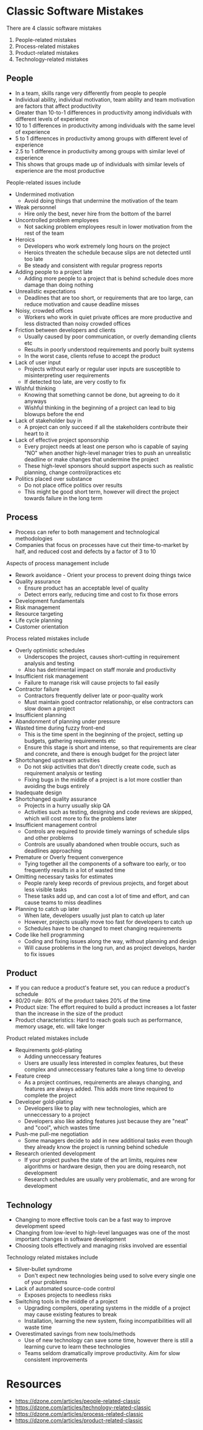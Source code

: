 # Classic Software Mistakes

There are 4 classic software mistakes

1. People-related mistakes
2. Process-related mistakes
3. Product-related mistakes
4. Technology-related mistakes

## People

- In a team, skills range very differently from people to people
- Individual ability, individual motivation, team ability and team motivation are factors that affect productivity
- Greater than 10-to-1 differences in productivity among individuals with different levels of experience
- 10 to 1 differences in productivity among individuals with the same level of experience
- 5 to 1 differences in productivity among groups with different level of experience
- 2.5 to 1 difference in productivity among groups with similar level of experience
- This shows that groups made up of individuals with similar levels of experience are the most productive

People-related issues include

- Undermined motivation
  - Avoid doing things that undermine the motivation of the team
- Weak personnel
  - Hire only the best, never hire from the bottom of the barrel
- Uncontrolled problem employees
  - Not sacking problem employees result in lower motivation from the rest of the team
- Heroics
  - Developers who work extremely long hours on the project
  - Heroics threaten the schedule because slips are not detected until too late
  - Be steady and consistent with regular progress reports
- Adding people to a project late
  - Adding more people to a project that is behind schedule does more damage than doing nothing
- Unrealistic expectations
  - Deadlines that are too short, or requirements that are too large, can reduce motivation and cause deadline misses
- Noisy, crowded offices
  - Workers who work in quiet private offices are more productive and less distracted than noisy crowded offices
- Friction between developers and clients
  - Usually caused by poor communication, or overly demanding clients etc
  - Results in poorly understood requirements and poorly built systems
  - In the worst case, clients refuse to accept the product
- Lack of user input
  - Projects without early or regular user inputs are susceptible to misinterpreting user requirements
  - If detected too late, are very costly to fix
- Wishful thinking
  - Knowing that something cannot be done, but agreeing to do it anyways
  - Wishful thinking in the beginning of a project can lead to big blowups before the end
- Lack of stakeholder buy in
  - A project can only succeed if all the stakeholders contribute their heart to it
- Lack of effective project sponsorship
  - Every project needs at least one person who is capable of saying "NO" when another high-level manager tries to push an unrealistic deadline or make changes that undermine the project
  - These high-level sponsors should support aspects such as realistic planning, change control/practices etc
- Politics placed over substance
  - Do not place office politics over results
  - This might be good short term, however will direct the project towards failure in the long term

## Process

- Process can refer to both management and technological methodologies
- Companies that focus on processes have cut their time-to-market by half, and reduced cost and defects by a factor of 3 to 10

Aspects of process management include

- Rework avoidance - Orient your process to prevent doing things twice
- Quality assurance
  - Ensure product has an acceptable level of quality
  - Detect errors early, reducing time and cost to fix those errors
- Development fundamentals
- Risk management
- Resource targeting
- Life cycle planning
- Customer orientation

Process related mistakes include

- Overly optimistic schedules
  - Underscopes the project, causes short-cutting in requirement analysis and testing
  - Also has detrimental impact on staff morale and productivity
- Insufficient risk management
  - Failure to manage risk will cause projects to fail easily
- Contractor failure
  - Contractors frequently deliver late or poor-quality work
  - Must maintain good contractor relationship, or else contractors can slow down a project
- Insufficient planning
- Abandonment of planning under pressure
- Wasted time during fuzzy front-end
  - This is the time spent in the beginning of the project, setting up budgets, gathering requirements etc
  - Ensure this stage is short and intense, so that requirements are clear and concrete, and there is enough budget for the project later
- Shortchanged upstream activities
  - Do not skip activities that don't directly create code, such as requirement analysis or testing
  - Fixing bugs in the middle of a project is a lot more costlier than avoiding the bugs entirely
- Inadequate design
- Shortchanged quality assurance
  - Projects in a hurry usually skip QA
  - Activities such as testing, designing and code reviews are skipped, which will cost more to fix the problems later
- Insufficient management control
  - Controls are required to provide timely warnings of schedule slips and other problems
  - Controls are usually abandoned when trouble occurs, such as deadlines approaching
- Premature or Overly frequent convergence
  - Tying together all the components of a software too early, or too frequently results in a lot of wasted time
- Omitting necessary tasks for estimates
  - People rarely keep records of previous projects, and forget about less visible tasks
  - These tasks add up, and can cost a lot of time and effort, and can cause teams to miss deadlines
- Planning to catch up later
  - When late, developers usually just plan to catch up later
  - However, projects usually move too fast for developers to catch up
  - Schedules have to be changed to meet changing requirements
- Code like hell programming
  - Coding and fixing issues along the way, without planning and design
  - Will cause problems in the long run, and as project develops, harder to fix issues

## Product

- If you can reduce a product's feature set, you can reduce a product's schedule
- 80/20 rule: 80% of the product takes 20% of the time
- Product size: The effort required to build a product increases a lot faster than the increase in the size of the product
- Product characteristics: Hard to reach goals such as performance, memory usage, etc. will take longer

Product related mistakes include

- Requirements gold-plating
  - Adding unneccessary features
  - Users are usually less interested in complex features, but these complex and unneccessary features take a long time to develop
- Feature creep
  - As a project continues, requirements are always changing, and features are always added. This adds more time required to complete the project
- Developer gold-plating
  - Developers like to play with new technologies, which are unneccessary to a project
  - Developers also like adding features just because they are "neat" and "cool", which wastes time
- Push-me pull-me negotiation
  - Some managers decide to add in new additional tasks even though they already know the project is running behind schedule
- Research oriented development
  - If your project pushes the state of the art limits, requires new algorithms or hardware design, then you are doing research, not development
  - Research schedules are usually very problematic, and are wrong for development

## Technology

- Changing to more effective tools can be a fast way to improve development speed
- Changing from low-level to high-level languages was one of the most important changes in software development
- Choosing tools effectively and managing risks involved are essential

Technology related mistakes include

- Silver-bullet syndrome
  - Don't expect new technologies being used to solve every single one of your problems
- Lack of automated source-code control
  - Exposes projects to needless risks
- Switching tools in the middle of a project
  - Upgrading compilers, operating systems in the middle of a project may cause existing features to break
  - Installation, learning the new system, fixing incompatibilities will all waste time
- Overestimated savings from new tools/methods
  - Use of new technology can save some time, however there is still a learning curve to learn these technologies
  - Teams seldom dramatically improve productivity. Aim for slow consistent improvements

# Resources

- https://dzone.com/articles/people-related-classic
- https://dzone.com/articles/technology-related-classic
- https://dzone.com/articles/process-related-classic
- https://dzone.com/articles/product-related-classic
